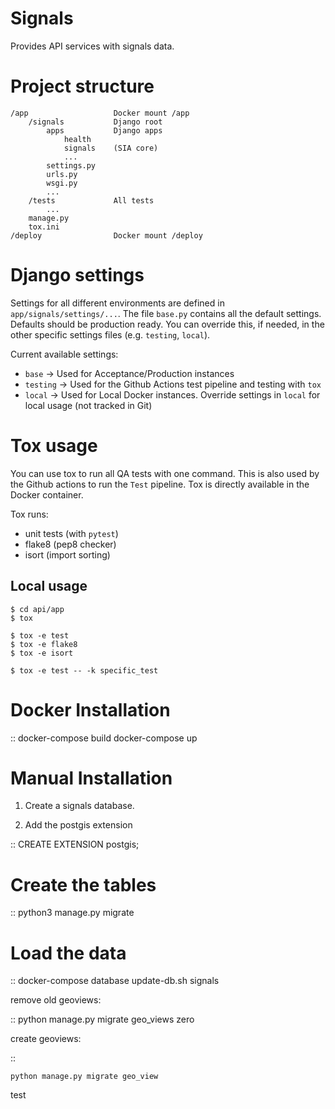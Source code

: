 Signals
=======

Provides API services with signals data.


Project structure
=================

```
/app                   Docker mount /app
    /signals           Django root
        apps           Django apps
            health
            signals    (SIA core)
            ...
        settings.py
        urls.py
        wsgi.py
        ...
    /tests             All tests
        ...
    manage.py
    tox.ini
/deploy                Docker mount /deploy
```


Django settings
===============

Settings for all different environments are defined in `app/signals/settings/...`. The file
`base.py` contains all the default settings. Defaults should be production ready. You can
override this, if needed, in the other specific settings files (e.g. `testing`, `local`).

Current available settings:

- `base`      -> Used for Acceptance/Production instances
- `testing`   -> Used for the Github Actions test pipeline and testing with `tox`
- `local`     -> Used for Local Docker instances.
                 Override settings in `local` for local usage (not tracked in Git)

Tox usage
=========

You can use tox to run all QA tests with one command. This is also used by the Github actions 
to run the `Test` pipeline. Tox is directly available in the Docker container. 

Tox runs:
- unit tests (with `pytest`)
- flake8 (pep8 checker)
- isort (import sorting)

##  Local usage

    $ cd api/app
    $ tox

    $ tox -e test
    $ tox -e flake8
    $ tox -e isort

    $ tox -e test -- -k specific_test


Docker Installation
===================

::
   docker-compose build
   docker-compose up


Manual Installation
===================


 1. Create a signals database.

 2. Add the postgis extension

::
    CREATE EXTENSION postgis;

Create the tables
=================

::
    python3 manage.py migrate

Load the data
=============

::
    docker-compose database update-db.sh signals


remove old geoviews:

::
    python manage.py migrate geo_views zero

create geoviews:

::

    python manage.py migrate geo_view

test
